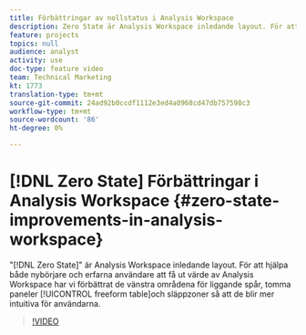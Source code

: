 ```yaml
---
title: Förbättringar av nollstatus i Analysis Workspace
description: Zero State är Analysis Workspace inledande layout. För att hjälpa både nybörjare och erfarna användare att få ut mer av Analysis Workspace har vi förbättrat vänstra räcke, tomma paneler, frihandsritar och släppzoner så att de blir mer intuitiva för användarna.
feature: projects
topics: null
audience: analyst
activity: use
doc-type: feature video
team: Technical Marketing
kt: 1773
translation-type: tm+mt
source-git-commit: 24ad92b0ccdf1112e3ed4a0968cd47db757598c3
workflow-type: tm+mt
source-wordcount: '86'
ht-degree: 0%

---
```



# [!DNL Zero State] Förbättringar i Analysis Workspace {#zero-state-improvements-in-analysis-workspace}

&quot;[!DNL Zero State]&quot; är Analysis Workspace inledande layout. För att hjälpa både nybörjare och erfarna användare att få ut värde av Analysis Workspace har vi förbättrat de vänstra områdena för liggande spår, tomma paneler [!UICONTROL freeform table]och släppzoner så att de blir mer intuitiva för användarna.

>[!VIDEO](https://video.tv.adobe.com/v/23560/?quality=12)
